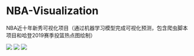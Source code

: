# NBA-Visualization
NBA近十年新秀可视化项目（通过机器学习模型完成可视化预测，包含爬虫脚本项目和哈登2019赛季投篮热点图绘制）

![](https://github.com/Marhooo/Marhoo-Git/blob/master/IMG%E8%B5%84%E6%BA%90/1.jpg?raw=true)
![](https://github.com/Marhooo/Marhoo-Git/blob/master/IMG%E8%B5%84%E6%BA%90/2.jpg?raw=true)
![](https://github.com/Marhooo/Marhoo-Git/blob/master/IMG%E8%B5%84%E6%BA%90/3.jpg?raw=true)

